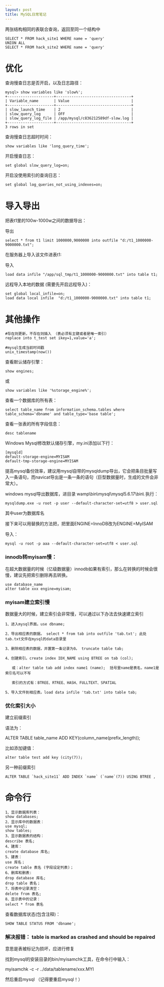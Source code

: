 ```yaml
---
layout: post
title: MySQL日常笔记
---
```


两张结构相同的表联合查询，返回至同一个结构中

	SELECT * FROM hack_site1 WHERE name = 'query'
	UNION ALL
	SELECT * FROM hack_site2 WHERE name = 'query'


# 优化

查询慢查日志是否开启，以及日志路径：

	mysql> show variables like 'slow%';
	+---------------------+----------------------------------+
	| Variable_name       | Value                            |
	+---------------------+----------------------------------+
	| slow_launch_time    | 2                                |
	| slow_query_log      | OFF                              |
	| slow_query_log_file | /app/mysql/c836212589df-slow.log |
	+---------------------+----------------------------------+
	3 rows in set

查询慢查日志超时时间：

	show variables like 'long_query_time';

开启慢查日志：

	set global slow_query_log=on; 

开启没使用索引的查询日志：

	set global log_queries_not_using_indexes=on;

# 导入导出

把表t1里的100w-1000w之间的数据导出：

导出

	select * from t1 limit 1000000,9000000 into outfile "d:/t1_1000000-9000000.txt";

在服务器上导入该文件进表t1:

导入

	load data infile "/app/sql_tmp/t1_1000000-9000000.txt" into table t1;

远程导入本地的数据 (需要先开启远程导入)：

	set global local_infile=on;  
	load data local infile  "d:/t1_1000000-9000000.txt" into table t1;


# 其他操作

	#存在则更新，不存在则插入 （表必须有主键或者是唯一索引）
	replace into t_test set ikey=1,value='a';

	#mysql生成当前时间戳
	unix_timestamp(now())

查看默认储存引擎：

	show engines;

或

	show variables like '%storage_engine%';

查看一个数据库的所有表：

	select table_name from information_schema.tables where table_schema='dbname' and table_type='base table';

查看一张表的所有字段信息：

    desc tablename

Windows Mysql修改默认储存引擎，my.ini添加以下行：

	[mysqld]
	default-storage-engine=MYISAM
	default-tmp-storage-engine=MYISAM


提高mysql备份效率，建议用mysql自带的mysqldump导出，它会把条目批量写入一条语句，而navicat导出是一条一条的语句（巨型数据量时，生成的文件会非常大）。


windows mysql导出数据库，进目录 wamp\bin\mysql\mysql5.6.17\bin\ 执行：

	mysqldump.exe -u root -p user --default-character-set=utf8 > user.sql

其中user为数据库名

接下来可以用替换的方法把，把里面ENGINE=InnoDB改为ENGINE=MyISAM

导入：

	mysql -u root -p aaa --default-character-set=utf8 < user.sql
	
### innodb转myisam慢： ###

在超大数据量的时候（亿级数据量）innodb如果有索引，那么在转换的时候会很慢，建议先把索引删除再去转换。

    use database_name
    alter table xxx engine=myisam;

### myisam建立索引慢 ###

数据量大的时候，建立索引会非常慢，可以通过以下办法去快速建立索引

    1、进入mysql界面。use dbname;

    2、导出相应表的数据。 select * from tab into outfile 'tab.txt'; 此处tab.txt文件在mysql的data目录里

    3、删除相应表的数据，并置第一条记录为0。 truncate table tab;

    4、创建索引。create index IDX_NAME using BTREE on tab (col);
    
       或：alter table tab add index name1 (name);  括号里name是表名，name1是索引名可以不写

       索引的方式有：BTREE、RTREE、HASH、FULLTEXT、SPATIAL
    
    5、导入文件到相应表。load data infile 'tab.txt' into table tab;

### 优化索引大小 ###

建立前缀索引

语法为：

ALTER TABLE table_name ADD KEY(column_name(prefix_length));

比如添加键值：

    alter table test add key (city(7));
	
另一种前缀索引

	ALTER TABLE `hack_site11` ADD INDEX `name` (`name`(7)) USING BTREE ,


# 命令行
 
	1、显示数据库列表：
	show databases;
	2、显示库中的数据表： 
	use mysql;
	show tables;
	3、显示数据表的结构： 
	describe 表名; 
	4、建库： 
	create database 库名; 
	5、建表： 
	use 库名； 
	create table 表名 (字段设定列表)； 
	6、删库和删表: 
	drop database 库名; 
	drop table 表名； 
	7、将表中记录清空： 
	delete from 表名; 
	8、显示表中的记录： 
	select * from 表名

查看数据库状态(包含注释)：

	SHOW TABLE STATUS FROM 'dbname';


### 解决报错： table is marked as crashed and should be repaired

意思是表被标记为损坏，应进行修复

找到mysql的安装目录的bin/myisamchk工具，在命令行中输入：

myisamchk -c -r ../data/tablename/xxx.MYI

然后重启mysql （记得要重启mysql！）


